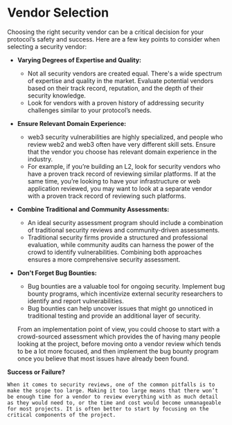# Vendor Selection
Choosing the right security vendor can be a critical decision for your protocol’s safety and success. Here are a few key points to consider when selecting a security vendor:

- **Varying Degrees of Expertise and Quality:**
    - Not all security vendors are created equal. There's a wide spectrum of expertise and quality in the market. Evaluate potential vendors based on their track record, reputation, and the depth of their security knowledge.
    - Look for vendors with a proven history of addressing security challenges similar to your protocol’s needs.
- **Ensure Relevant Domain Experience:**
    - web3 security vulnerabilities are highly specialized, and people who review web2 and web3 often have very different skill sets. Ensure that the vendor you choose has relevant domain experience in the industry.
    - For example, if you’re building an L2, look for security vendors who have a proven track record of reviewing similar platforms. If at the same time, you’re looking to have your infrastructure or web application reviewed, you may want to look at a separate vendor with a proven track record of reviewing such platforms.

- **Combine Traditional and Community Assessments:**
    - An ideal security assessment program should include a combination of traditional security reviews and community-driven assessments.
    - Traditional security firms provide a structured and professional evaluation, while community audits can harness the power of the crowd to identify vulnerabilities. Combining both approaches ensures a more comprehensive security assessment.
- **Don't Forget Bug Bounties:**
    - Bug bounties are a valuable tool for ongoing security. Implement bug bounty programs, which incentivize external security researchers to identify and report vulnerabilities.
    - Bug bounties can help uncover issues that might go unnoticed in traditional testing and provide an additional layer of security.
    
    From an implementation point of view, you could choose to start with a crowd-sourced assessment which provides the of having many people looking at the project, before moving onto a vendor review which tends to be a lot more focused, and then implement the bug bounty program once you believe that most issues have already been found.
    
**Success or Failure?**
    
    When it comes to security reviews, one of the common pitfalls is to make the scope too large. Making it too large means that there won’t be enough time for a vendor to review everything with as much detail as they would need to, or the time and cost would become unmanageable for most projects. It is often better to start by focusing on the critical components of the project.